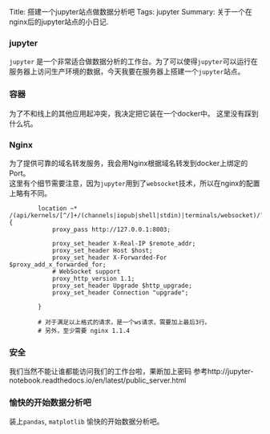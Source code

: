 Title: 搭建一个jupyter站点做数据分析吧
Tags: jupyter
Summary: 关于一个在nginx后的jupyter站点的小日记.

### jupyter

`jupyter` 是一个非常适合做数据分析的工作台。为了可以使得`jupyter`可以运行在服务器上访问生产环境的数据，今天我要在服务器上搭建一个`jupyter`站点。

### 容器

为了不和线上的其他应用起冲突，我决定把它装在一个docker中。
这里没有踩到什么坑。

### Nginx

为了提供可靠的域名转发服务，我会用Nginx根据域名转发到docker上绑定的Port。  
这里有个细节需要注意，因为`jupyter`用到了`websocket`技术，所以在nginx的配置上略有不同。
```
        location ~* /(api/kernels/[^/]+/(channels|iopub|shell|stdin)|terminals/websocket)/? {
            proxy_pass http://127.0.0.1:8003;

            proxy_set_header X-Real-IP $remote_addr;
            proxy_set_header Host $host;
            proxy_set_header X-Forwarded-For $proxy_add_x_forwarded_for;
            # WebSocket support
            proxy_http_version 1.1;
            proxy_set_header Upgrade $http_upgrade;
            proxy_set_header Connection "upgrade";

        }

        # 对于满足以上格式的请求，是一个ws请求，需要加上最后3行。
        # 另外，至少需要 nginx 1.1.4
```

### 安全

我们当然不能让谁都能访问我们的工作台啦，果断加上密码 参考http://jupyter-notebook.readthedocs.io/en/latest/public_server.html


### 愉快的开始数据分析吧

装上`pandas`, `matplotlib` 愉快的开始数据分析吧。
